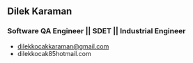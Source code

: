 ## Dilek Karaman
### Software QA Engineer || SDET || Industrial Engineer

- dilekkocakkaraman@gmail.com 
- dilekkocak85hotmail.com


<!---
DilekKaraman/DilekKaraman is a ✨ special ✨ repository because its `README.md` (this file) appears on your GitHub profile.
You can click the Preview link to take a look at your changes.
--->

